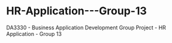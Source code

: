 # HR-Application---Group-13
DA3330 - Business Application Development Group Project - HR Application - Group 13
